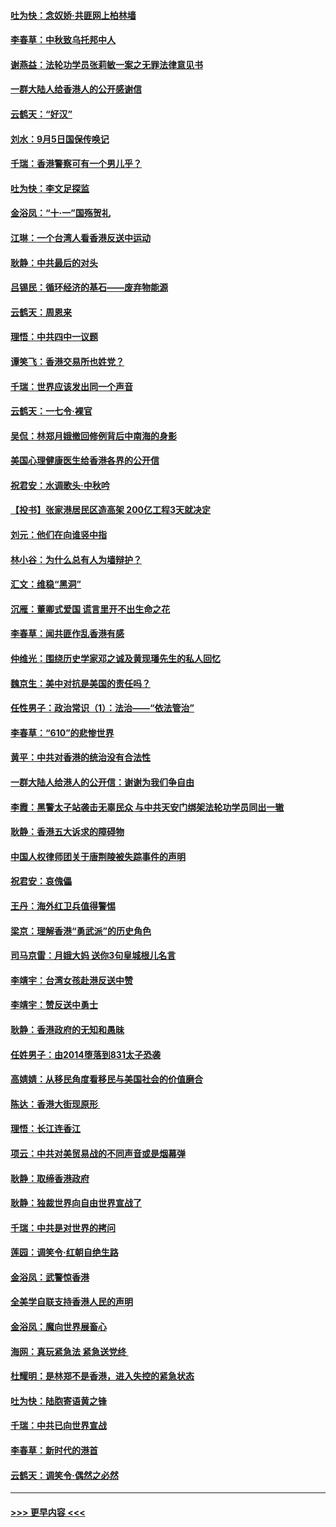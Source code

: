 #### [吐为快：念奴娇‧共匪网上柏林墙](../pages/nsc993/n11519122.md?t=09140400) 
#### [李春草：中秋致乌托邦中人](../pages/nsc993/n11518776.md?t=09140400) 
#### [谢燕益：法轮功学员张莉敏一案之无罪法律意见书](../pages/nsc993/n11517600.md?t=09140400) 
#### [一群大陆人给香港人的公开感谢信](../pages/nsc993/n11514797.md?t=09140400) 
#### [云鹤天：“好汉”](../pages/nsc993/n11513536.md?t=09140400) 
#### [刘水：9月5日国保传唤记](../pages/nsc993/n11513460.md?t=09140400) 
#### [千瑞：香港警察可有一个男儿乎？](../pages/nsc993/n11513109.md?t=09140400) 
#### [吐为快：李文足探监](../pages/nsc993/n11509622.md?t=09140400) 
#### [金浴凤：“十‧一”国殇贺礼](../pages/nsc993/n11509593.md?t=09140400) 
#### [江琳：一个台湾人看香港反送中运动](../pages/nsc993/n11509211.md?t=09140400) 
#### [耿静：中共最后的对头](../pages/nsc993/n11508308.md?t=09140400) 
#### [吕锡民：循环经济的基石——废弃物能源](../pages/nsc993/n11508212.md?t=09140400) 
#### [云鹤天：周恩来](../pages/nsc993/n11508055.md?t=09140400) 
#### [理悟：中共四中一议题](../pages/nsc993/n11507782.md?t=09140400) 
#### [谭笑飞：香港交易所也姓党？](../pages/nsc993/n11507753.md?t=09140400) 
#### [千瑞：世界应该发出同一个声音](../pages/nsc993/n11507290.md?t=09140400) 
#### [云鹤天：一七令‧裸官](../pages/nsc993/n11507177.md?t=09140400) 
#### [吴侃：林郑月娥撤回修例背后中南海的身影](../pages/nsc993/n11506876.md?t=09140400) 
#### [美国心理健康医生给香港各界的公开信](../pages/nsc993/n11506809.md?t=09140400) 
#### [祝君安：水调歌头‧中秋吟](../pages/nsc993/n11506758.md?t=09140400) 
#### [【投书】张家港居民区造高架 200亿工程3天就决定](../pages/nsc993/n11506682.md?t=09140400) 
#### [刘元：他们在向谁竖中指](../pages/nsc993/n11505384.md?t=09140400) 
#### [林小谷：为什么总有人为墙辩护？](../pages/nsc993/n11505226.md?t=09140400) 
#### [汇文：维稳“黑洞”](../pages/nsc993/n11504347.md?t=09140400) 
#### [沉雁：董卿式爱国 谎言里开不出生命之花](../pages/nsc993/n11503215.md?t=09140400) 
#### [李春草：闻共匪作乱香港有感](../pages/nsc993/n11503072.md?t=09140400) 
#### [仲维光：围绕历史学家邓之诚及黄现璠先生的私人回忆](../pages/nsc993/n11501330.md?t=09140400) 
#### [魏京生：美中对抗是美国的责任吗？](../pages/nsc993/n11500723.md?t=09140400) 
#### [任性男子：政治常识（1）：法治——“依法管治”](../pages/nsc993/n11500791.md?t=09140400) 
#### [李春草：“610”的悲惨世界](../pages/nsc993/n11501141.md?t=09140400) 
#### [黄平：中共对香港的统治没有合法性](../pages/nsc993/n11499473.md?t=09140400) 
#### [一群大陆人给港人的公开信：谢谢为我们争自由](../pages/nsc993/n11500402.md?t=09140400) 
#### [李霞：黑警太子站袭击无辜民众 与中共天安门绑架法轮功学员同出一辙](../pages/nsc993/n11499805.md?t=09140400) 
#### [耿静：香港五大诉求的障碍物](../pages/nsc993/n11497578.md?t=09140400) 
#### [中国人权律师团关于唐荆陵被失踪事件的声明](../pages/nsc993/n11500014.md?t=09140400) 
#### [祝君安：哀傀儡](../pages/nsc993/n11499776.md?t=09140400) 
#### [王丹：海外红卫兵值得警惕](../pages/nsc993/n11498138.md?t=09140400) 
#### [梁京：理解香港“勇武派”的历史角色](../pages/nsc993/n11498006.md?t=09140400) 
#### [司马京雷：月娥大妈  送你3句皇城根儿名言](../pages/nsc993/n11497885.md?t=09140400) 
#### [李靖宇：台湾女孩赴港反送中赞](../pages/nsc993/n11497721.md?t=09140400) 
#### [李靖宇：赞反送中勇士](../pages/nsc993/n11497452.md?t=09140400) 
#### [耿静：香港政府的无知和愚昧](../pages/nsc993/n11494238.md?t=09140400) 
#### [任姓男子：由2014堕落到831太子恐袭](../pages/nsc993/n11496683.md?t=09140400) 
#### [高婧婧：从移民角度看移民与美国社会的价值磨合](../pages/nsc993/n11495757.md?t=09140400) 
#### [陈达：香港大街现原形 ](../pages/nsc993/n11495441.md?t=09140400) 
#### [理悟：长江连香江](../pages/nsc993/n11495377.md?t=09140400) 
#### [项云：中共对美贸易战的不同声音或是烟幕弹](../pages/nsc993/n11494929.md?t=09140400) 
#### [耿静：取缔香港政府](../pages/nsc993/n11494218.md?t=09140400) 
#### [耿静：独裁世界向自由世界宣战了](../pages/nsc993/n11494190.md?t=09140400) 
#### [千瑞：中共是对世界的拷问](../pages/nsc993/n11493021.md?t=09140400) 
#### [莲园：调笑令‧红朝自绝生路](../pages/nsc993/n11493011.md?t=09140400) 
#### [金浴凤：武警惊香港](../pages/nsc993/n11492994.md?t=09140400) 
#### [全美学自联支持香港人民的声明](../pages/nsc993/n11492630.md?t=09140400) 
#### [金浴凤：魔向世界展畜心](../pages/nsc993/n11492599.md?t=09140400) 
#### [海网：真玩紧急法 紧急送党终 ](../pages/nsc993/n11492535.md?t=09140400) 
#### [杜耀明：是林郑不是香港，进入失控的紧急状态](../pages/nsc993/n11491420.md?t=09140400) 
#### [吐为快：陆胞寄语黄之锋](../pages/nsc993/n11491117.md?t=09140400) 
#### [千瑞：中共已向世界宣战](../pages/nsc993/n11490123.md?t=09140400) 
#### [李春草：新时代的港首](../pages/nsc993/n11489864.md?t=09140400) 
#### [云鹤天：调笑令·偶然之必然](../pages/nsc993/n11489701.md?t=09140400) 

----
#### [ >>> 更早内容 <<< ](../indexes/nsc993-earlier.md)
